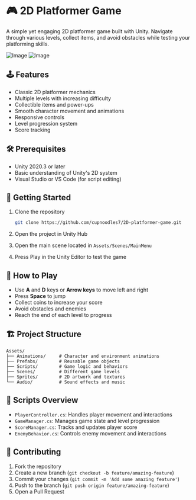 # 🎮 2D Platformer Game

A simple yet engaging 2D platformer game built with Unity. Navigate through various levels, collect items, and avoid obstacles while testing your platforming skills.

![Image](https://github.com/user-attachments/assets/9e9e1534-5c7e-4a8a-8959-5f48c0810658)
![Image](https://github.com/user-attachments/assets/aa201cfe-dac2-4419-bdaa-780d6c9aa8fd)


## 🕹️ Features

- Classic 2D platformer mechanics
- Multiple levels with increasing difficulty
- Collectible items and power-ups
- Smooth character movement and animations
- Responsive controls
- Level progression system
- Score tracking

## 🛠️ Prerequisites

- Unity 2020.3 or later
- Basic understanding of Unity's 2D system
- Visual Studio or VS Code (for script editing)

## 🚀 Getting Started

1. Clone the repository
   ```bash
   git clone https://github.com/cupnoodles7/2D-platformer-game.git
   ```

2. Open the project in Unity Hub

3. Open the main scene located in `Assets/Scenes/MainMenu`

4. Press Play in the Unity Editor to test the game

## 🎯 How to Play

- Use **A** and **D** keys or **Arrow keys** to move left and right
- Press **Space** to jump
- Collect coins to increase your score
- Avoid obstacles and enemies
- Reach the end of each level to progress

## 🏗️ Project Structure

```
Assets/
├── Animations/     # Character and environment animations
├── Prefabs/        # Reusable game objects
├── Scripts/        # Game logic and behaviors
├── Scenes/         # Different game levels
├── Sprites/        # 2D artwork and textures
└── Audio/          # Sound effects and music
```

## 📝 Scripts Overview

- `PlayerController.cs`: Handles player movement and interactions
- `GameManager.cs`: Manages game state and level progression
- `ScoreManager.cs`: Tracks and updates player score
- `EnemyBehavior.cs`: Controls enemy movement and interactions

## 🤝 Contributing

1. Fork the repository
2. Create a new branch (`git checkout -b feature/amazing-feature`)
3. Commit your changes (`git commit -m 'Add some amazing feature'`)
4. Push to the branch (`git push origin feature/amazing-feature`)
5. Open a Pull Request


